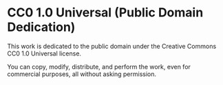 # CC0 1.0 Universal (Public Domain Dedication)

This work is dedicated to the public domain under the Creative Commons CC0 1.0 Universal license.

You can copy, modify, distribute, and perform the work, even for commercial purposes, all without asking permission.
